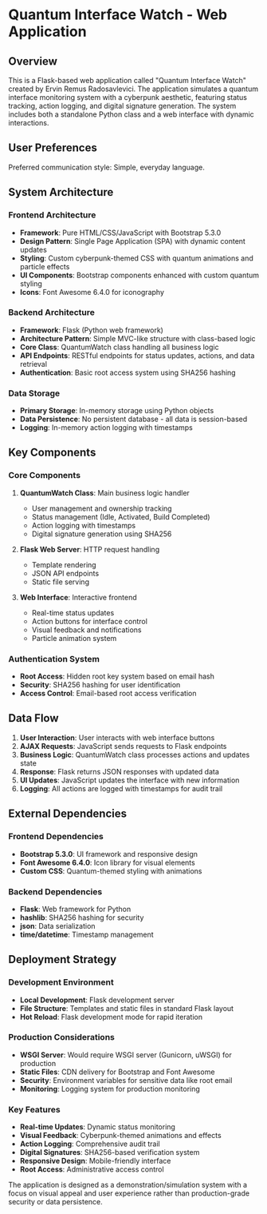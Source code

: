 # Quantum Interface Watch - Web Application

## Overview

This is a Flask-based web application called "Quantum Interface Watch" created by Ervin Remus Radosavlevici. The application simulates a quantum interface monitoring system with a cyberpunk aesthetic, featuring status tracking, action logging, and digital signature generation. The system includes both a standalone Python class and a web interface with dynamic interactions.

## User Preferences

Preferred communication style: Simple, everyday language.

## System Architecture

### Frontend Architecture
- **Framework**: Pure HTML/CSS/JavaScript with Bootstrap 5.3.0
- **Design Pattern**: Single Page Application (SPA) with dynamic content updates
- **Styling**: Custom cyberpunk-themed CSS with quantum animations and particle effects
- **UI Components**: Bootstrap components enhanced with custom quantum styling
- **Icons**: Font Awesome 6.4.0 for iconography

### Backend Architecture
- **Framework**: Flask (Python web framework)
- **Architecture Pattern**: Simple MVC-like structure with class-based logic
- **Core Class**: QuantumWatch class handling all business logic
- **API Endpoints**: RESTful endpoints for status updates, actions, and data retrieval
- **Authentication**: Basic root access system using SHA256 hashing

### Data Storage
- **Primary Storage**: In-memory storage using Python objects
- **Data Persistence**: No persistent database - all data is session-based
- **Logging**: In-memory action logging with timestamps

## Key Components

### Core Components
1. **QuantumWatch Class**: Main business logic handler
   - User management and ownership tracking
   - Status management (Idle, Activated, Build Completed)
   - Action logging with timestamps
   - Digital signature generation using SHA256

2. **Flask Web Server**: HTTP request handling
   - Template rendering
   - JSON API endpoints
   - Static file serving

3. **Web Interface**: Interactive frontend
   - Real-time status updates
   - Action buttons for interface control
   - Visual feedback and notifications
   - Particle animation system

### Authentication System
- **Root Access**: Hidden root key system based on email hash
- **Security**: SHA256 hashing for user identification
- **Access Control**: Email-based root access verification

## Data Flow

1. **User Interaction**: User interacts with web interface buttons
2. **AJAX Requests**: JavaScript sends requests to Flask endpoints
3. **Business Logic**: QuantumWatch class processes actions and updates state
4. **Response**: Flask returns JSON responses with updated data
5. **UI Updates**: JavaScript updates the interface with new information
6. **Logging**: All actions are logged with timestamps for audit trail

## External Dependencies

### Frontend Dependencies
- **Bootstrap 5.3.0**: UI framework and responsive design
- **Font Awesome 6.4.0**: Icon library for visual elements
- **Custom CSS**: Quantum-themed styling with animations

### Backend Dependencies
- **Flask**: Web framework for Python
- **hashlib**: SHA256 hashing for security
- **json**: Data serialization
- **time/datetime**: Timestamp management

## Deployment Strategy

### Development Environment
- **Local Development**: Flask development server
- **File Structure**: Templates and static files in standard Flask layout
- **Hot Reload**: Flask development mode for rapid iteration

### Production Considerations
- **WSGI Server**: Would require WSGI server (Gunicorn, uWSGI) for production
- **Static Files**: CDN delivery for Bootstrap and Font Awesome
- **Security**: Environment variables for sensitive data like root email
- **Monitoring**: Logging system for production monitoring

### Key Features
- **Real-time Updates**: Dynamic status monitoring
- **Visual Feedback**: Cyberpunk-themed animations and effects
- **Action Logging**: Comprehensive audit trail
- **Digital Signatures**: SHA256-based verification system
- **Responsive Design**: Mobile-friendly interface
- **Root Access**: Administrative access control

The application is designed as a demonstration/simulation system with a focus on visual appeal and user experience rather than production-grade security or data persistence.